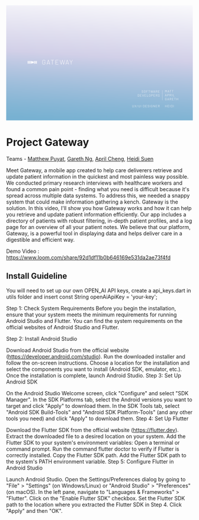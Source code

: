 ![Logo](assets/Loading_Screen_REVISED.png)
# Project Gateway

Teams - [Matthew Puyat](https://github.com/Matirix), [Gareth Ng](https://github.com/Lilchoo), [April Cheng](https://github.com/nickfurk), [Heidi Suen](https://www.heidisuen.com)

Meet Gateway, a mobile app created to help care deliverers retrieve and update patient information in the quickest and most painless way possible. We conducted primary research interviews with healthcare workers and found a common pain point - finding what you need is difficult because it's spread across multiple data systems. To address this, we needed a snappy system that could make information gathering a kench. Gateway is the solution. In this video, I'll show you how Gateway works and how it can help you retrieve and update patient information efficiently. Our app includes a directory of patients with robust filtering, in-depth patient profiles, and a log page for an overview of all your patient notes. We believe that our platform, Gateway, is a powerful tool in displaying data and helps deliver care in a digestible and efficient way.

Demo Video : https://www.loom.com/share/92d1df11b0b646169e531da2ae73f4fd

## Install Guideline

You will need to set up our own OPEN_AI API keys, create a api_keys.dart in utils folder and insert const String openAiApiKey = 'your-key';

Step 1: Check System Requirements
Before you begin the installation, ensure that your system meets the minimum requirements for running Android Studio and Flutter. You can find the system requirements on the official websites of Android Studio and Flutter.

Step 2: Install Android Studio

Download Android Studio from the official website (https://developer.android.com/studio).
Run the downloaded installer and follow the on-screen instructions.
Choose a location for the installation and select the components you want to install (Android SDK, emulator, etc.).
Once the installation is complete, launch Android Studio.
Step 3: Set Up Android SDK

On the Android Studio Welcome screen, click "Configure" and select "SDK Manager".
In the SDK Platforms tab, select the Android versions you want to target and click "Apply" to download them.
In the SDK Tools tab, select "Android SDK Build-Tools" and "Android SDK Platform-Tools" (and any other tools you need) and click "Apply" to download them.
Step 4: Set Up Flutter

Download the Flutter SDK from the official website (https://flutter.dev).
Extract the downloaded file to a desired location on your system.
Add the Flutter SDK to your system's environment variables:
Open a terminal or command prompt.
Run the command flutter doctor to verify if Flutter is correctly installed.
Copy the Flutter SDK path.
Add the Flutter SDK path to the system's PATH environment variable.
Step 5: Configure Flutter in Android Studio

Launch Android Studio.
Open the Settings/Preferences dialog by going to "File" > "Settings" (on Windows/Linux) or "Android Studio" > "Preferences" (on macOS).
In the left pane, navigate to "Languages & Frameworks" > "Flutter".
Click on the "Enable Flutter SDK" checkbox.
Set the Flutter SDK path to the location where you extracted the Flutter SDK in Step 4.
Click "Apply" and then "OK".

